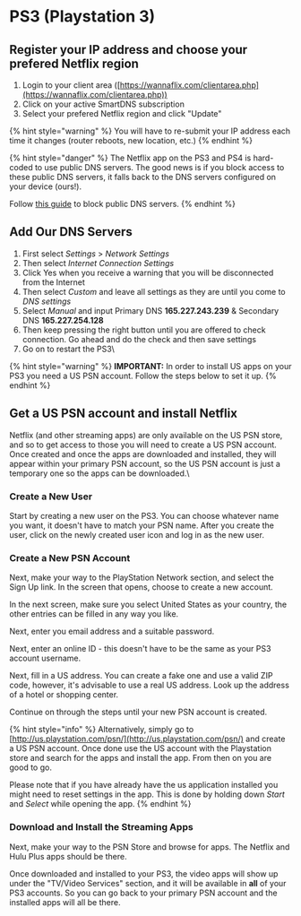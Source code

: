 # PS3 (Playstation 3)

## Register your IP address and choose your prefered Netflix region

1. Login to your client area ([https://wannaflix.com/clientarea.php](https://wannaflix.com/clientarea.php))
2. Click on your active SmartDNS subscription
3. Select your prefered Netflix region and click "Update"

{% hint style="warning" %}
You will have to re-submit your IP address each time it changes (router reboots, new location, etc.)
{% endhint %}

{% hint style="danger" %}
The Netflix app on the PS3 and PS4 is hard-coded to use public DNS servers. The good news is if you block access to these public DNS servers, it falls back to the DNS servers configured on your device (ours!).

Follow [this guide](../../../routers/smartdns/block-public-dns.md) to block public DNS servers.
{% endhint %}

## Add Our DNS Servers

1. First select _Settings_ > _Network Settings_
2. Then select _Internet Connection Settings_
3. Click Yes when you receive a warning that you will be disconnected from the Internet
4. Then select _Custom_ and leave all settings as they are until you come to _DNS settings_
5. Select _Manual_ and input Primary DNS **165.227.243.239** & Secondary DNS **165.227.254.128**
6. Then keep pressing the right button until you are offered to check connection. Go ahead and do the check and then save settings
7. Go on to restart the PS3\


{% hint style="warning" %}
**IMPORTANT:** In order to install US apps on your PS3 you need a US PSN account. Follow the steps below to set it up.
{% endhint %}

## Get a US PSN account and install Netflix

Netflix (and other streaming apps) are only available on the US PSN store, and so to get access to those you will need to create a US PSN account. Once created and once the apps are downloaded and installed, they will appear within your primary PSN account, so the US PSN account is just a temporary one so the apps can be downloaded.\


### **Create a New User**

Start by creating a new user on the PS3. You can choose whatever name you want, it doesn't have to match your PSN name. After you create the user, click on the newly created user icon and log in as the new user.

### **Create a New PSN Account**

Next, make your way to the PlayStation Network section, and select the Sign Up link. In the screen that opens, choose to create a new account.

In the next screen, make sure you select United States as your country, the other entries can be filled in any way you like.

Next, enter you email address and a suitable password.

Next, enter an online ID - this doesn't have to be the same as your PS3 account username.

Next, fill in a US address. You can create a fake one and use a valid ZIP code, however, it's advisable to use a real US address. Look up the address of a hotel or shopping center.

Continue on through the steps until your new PSN account is created.

{% hint style="info" %}
Alternatively, simply go to [http://us.playstation.com/psn/](http://us.playstation.com/psn/) and create a US PSN account. Once done use the US account with the Playstation store and search for the apps and install the app. From then on you are good to go.

Please note that if you have already have the us application installed you might need to reset settings in the app. This is done by holding down _Start_ and _Select_ while opening the app.&#x20;
{% endhint %}

### **Download and Install the Streaming Apps**

Next, make your way to the PSN Store and browse for apps. The Netflix and Hulu Plus apps should be there.

Once downloaded and installed to your PS3, the video apps will show up under the "TV/Video Services" section, and it will be available in **all** of your PS3 accounts. So you can go back to your primary PSN account and the installed apps will all be there.
